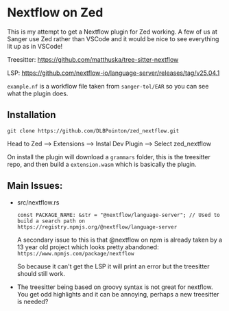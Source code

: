 # Nextflow on Zed


This is my attempt to get a Nextflow plugin for Zed working.
A few of us at Sanger use Zed rather than VSCode and it would be nice to see everything lit up as in VSCode!


Treesitter: https://github.com/matthuska/tree-sitter-nextflow

LSP: https://github.com/nextflow-io/language-server/releases/tag/v25.04.1


`example.nf` is a workflow file taken from `sanger-tol/EAR` so you can see what the plugin does.


## Installation
```
git clone https://github.com/DLBPointon/zed_nextflow.git
```

Head to Zed --> Extensions --> Instal Dev Plugin --> Select zed_nextflow

On install the plugin will download a `grammars` folder, this is the treesitter repo, and then build a `extension.wasm` which is basically the plugin.

## Main Issues:
- src/nextflow.rs


    ```
    const PACKAGE_NAME: &str = "@nextflow/language-server"; // Used to build a search path on https://registry.npmjs.org/@nextflow/language-server
    ```


    A secondary issue to this is that @nextflow on npm is already taken by a 13 year old project which looks pretty abandoned: `https://www.npmjs.com/package/nextflow`


    So because it can't get the LSP it will print an error but the treesitter should still work.


- The treesitter being based on groovy syntax is not great for nextflow. You get odd highlights and it can be annoying, perhaps a new treesitter is needed?
